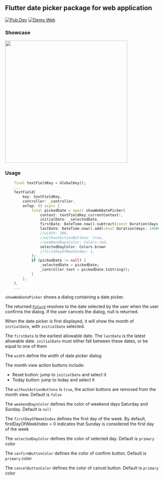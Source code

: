## Flutter date picker package for web application

[![Pub.Dev](https://img.shields.io/pub/v/vph_web_date_picker?color=blue&style=flat-square)](https://pub.dev/packages/vph_web_date_picker)
[![Demo Web](https://img.shields.io/badge/demo-web-green?style=flat-square)](https://ngocvuphan.github.io/demo_web_date_picker/)

### Showcase

<img src="https://user-images.githubusercontent.com/756333/220562689-c232ce03-877e-48eb-83f5-0ed208ee0854.gif" width=400>

### Usage

```dart
    final textFieldKey = GlobalKey();
    ...
    TextField(
        key: textFieldKey,
        controller: _controller,
        onTap: () async {
            final pickedDate = await showWebDatePicker(
                context: textFieldKey.currentContext!,
                initialDate: _selectedDate,
                firstDate: DateTime.now().subtract(const Duration(days: 7)),
                lastDate: DateTime.now().add(const Duration(days: 14000)),
                //width: 300,
                //withoutActionButtons: true,
                //weekendDaysColor: Colors.red,
                selectedDayColor: Colors.brown
                //firstDayOfWeekIndex: 1,
            );
            if (pickedDate != null) {
                _selectedDate = pickedDate;
                _controller.text = pickedDate.toString();
            }
        },
    ),
    ...
```

`showWebDatePicker` shows a dialog containing a date picker.

The returned [`Future`](https://api.flutter.dev/flutter/dart-async/Future-class.html) resolves to the date selected by the user when the
user confirms the dialog. If the user cancels the dialog, null is returned.

When the date picker is first displayed, it will show the month of
`initialDate`, with `initialDate` selected.

The `firstDate` is the earliest allowable date. The `lastDate` is the latest
allowable date. `initialDate` must either fall between these dates,
or be equal to one of them

The `width` define the width of date picker dialog

The month view action buttons include:

- Reset button: jump to `initialDate` and select it
- Today button: jump to today and select it

The `withoutActionButtons` is `true`, the action buttons are removed from the month view. Default is `false`

The `weekendDaysColor` defines the color of weekend days Saturday and Sunday. Default is `null`

The `firstDayOfWeekIndex` defines the first day of the week.
By default, firstDayOfWeekIndex = 0 indicates that Sunday is considered the first day of the week

The `selectedDayColor` defines the color of selected day. Default is `primary` color

The `confirmButtonColor` defines the color of confirm button. Default is `primary` color

The `cancelButtonColor` defines the color of cancel button. Default is `primary` color
